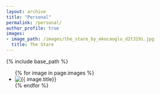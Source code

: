 ```yaml
---
layout: archive
title: "Personal"
permalink: /personal/
author_profile: true
images:
- image_path: /images/the_stare_by_mkocaoglu_d2t319i.jpg
  title: The Stare
---
```


{% include base_path %}

<ul class="photo-gallery">
  {% for image in page.images %}
    <li><img src="{{ image.image_path }}" alt="{{ image.title}}"/></li>
  {% endfor %}
</ul>
